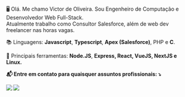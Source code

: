 <p align="left"> 
 🖥️ Olá. Me chamo Victor de Oliveira. Sou Engenheiro de Computação e Desenvolvedor Web Full-Stack.<br>
  Atualmente trabalho como Consultor Salesforce, além de web dev freelancer nas horas vagas.
</p>

<p align="left">
📚 Linguagens: <strong>Javascript</strong>, <strong>Typescript</strong>, <strong>Apex (Salesforce)</strong>, PHP e <strong>C</strong>.
</p>

<p align="left">
 🧰 Principais ferramentas: <strong>Node.JS</strong>, <strong>Express<strong>, <strong>React</strong>, <strong>VueJS</strong>, <strong>NextJS</strong> e <strong>Linux</strong>.
</p>

<p align="left">
 📬 Entre em contato para quaisquer assuntos profissionais: ⤵️
</p>

<p align="left">
  <a href="mailto:oliveirawn[at]gmail.com" alt="Gmail">
  <img src="https://img.shields.io/badge/-Gmail-FF0000?style=flat-square&labelColor=FF0000&logo=gmail&logoColor=white&link=oliveirawn[at]gmail.com" /></a>

  <a href="https://www.linkedin.com/in/oliveira-vh/" alt="Linkedin">
  <img src="https://img.shields.io/badge/-Linkedin-0e76a8?style=flat-square&logo=Linkedin&logoColor=white&link=https://www.linkedin.com/in/oliveira-vh/" /></a>
</p>  



